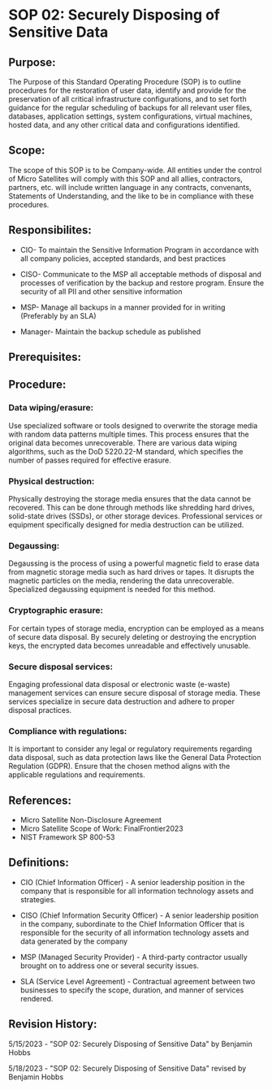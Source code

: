 # SOP 02: Securely Disposing of Sensitive Data
 
 ## Purpose:
 
 The Purpose of this Standard Operating Procedure (SOP) is to outline procedures for the restoration of user data, identify and provide for the preservation of all critical infrastructure configurations, and to set forth guidance for the regular scheduling of backups for all relevant user files, databases, application settings, system configurations, virtual machines, hosted data, and any other critical data and configurations identified.

 ## Scope: 
 
 The scope of this SOP is to be Company-wide. All entities under the control of Micro Satellites will comply with this SOP and all allies, contractors, partners, etc. will include written language in any contracts, convenants, Statements of Understanding, and the like to be in compliance with these procedures.  

 ## Responsibilites:
 
 * CIO- To maintain the Sensitive Information Program in accordance with all company policies, accepted standards, and best practices 

 * CISO- Communicate to the MSP all acceptable methods of disposal and processes of verification by the backup and restore program. Ensure the security of all PII and other sensitive information

 * MSP- Manage all backups in a manner provided for in writing (Preferably by an SLA)

 * Manager- Maintain the backup schedule as published

 ## Prerequisites:
 
 

 ## Procedure:
 
### Data wiping/erasure:
Use specialized software or tools designed to overwrite the storage media with random data patterns multiple times. This process ensures that the original data becomes unrecoverable. There are various data wiping algorithms, such as the DoD 5220.22-M standard, which specifies the number of passes required for effective erasure.

### Physical destruction: 
Physically destroying the storage media ensures that the data cannot be recovered. This can be done through methods like shredding hard drives, solid-state drives (SSDs), or other storage devices. Professional services or equipment specifically designed for media destruction can be utilized.

### Degaussing:
Degaussing is the process of using a powerful magnetic field to erase data from magnetic storage media such as hard drives or tapes. It disrupts the magnetic particles on the media, rendering the data unrecoverable. Specialized degaussing equipment is needed for this method.

### Cryptographic erasure:
For certain types of storage media, encryption can be employed as a means of secure data disposal. By securely deleting or destroying the encryption keys, the encrypted data becomes unreadable and effectively unusable.

### Secure disposal services:
Engaging professional data disposal or electronic waste (e-waste) management services can ensure secure disposal of storage media. These services specialize in secure data destruction and adhere to proper disposal practices.

### Compliance with regulations:

It is important to consider any legal or regulatory requirements regarding data disposal, such as data protection laws like the General Data Protection Regulation (GDPR). Ensure that the chosen method aligns with the applicable regulations and requirements.
 
 ## References:

* Micro Satellite Non-Disclosure Agreement
* Micro Satellite Scope of Work: FinalFrontier2023
* NIST Framework SP 800-53

 ## Definitions:

* CIO (Chief Information Officer) - A senior leadership position in the company that is responsible for all information technology assets and strategies.

* CISO (Chief Information Security Officer) - A senior leadership position in the company, subordinate to the Chief Information Officer that is responsible for the security of all information technology assets and data generated by the company

* MSP (Managed Security Provider) - A third-party contractor usually brought on to address one or several security issues.

* SLA (Service Level Agreement) - Contractual agreement between two businesses to specify the scope, duration, and manner of services rendered.

## Revision History:

5/15/2023 - "SOP 02: Securely Disposing of Sensitive Data" by Benjamin Hobbs

5/18/2023 - "SOP 02: Securely Disposing of Sensitive Data" revised by Benjamin Hobbs






